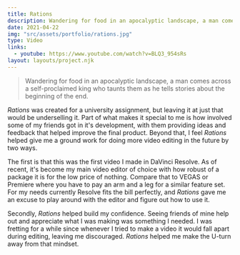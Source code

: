 ```yaml
---
title: Rations
description: Wandering for food in an apocalyptic landscape, a man comes across a self-proclaimed king who taunts them as he tells stories about the beginning of the end.
date: 2021-04-22
img: "src/assets/portfolio/rations.jpg"
type: Video
links:
  - youtube: https://www.youtube.com/watch?v=BLQ3_954sRs
layout: layouts/project.njk
---
```


> Wandering for food in an apocalyptic landscape, a man comes across a self-proclaimed king who taunts them as he tells stories about the beginning of the end.

_Rations_ was created for a university assignment, but leaving it at just that would be underselling it. Part of what makes it special to me is how involved some of my friends got in it's development, with them providing ideas and feedback that helped improve the final product. Beyond that, I feel _Rations_ helped give me a ground work for doing more video editing in the future by two ways.

The first is that this was the first video I made in DaVinci Resolve. As of recent, it's become my main video editor of choice with how robust of a package it is for the low price of nothing. Compare that to VEGAS or Premiere where you have to pay an arm and a leg for a similar feature set. For my needs currently Resolve fits the bill perfectly, and _Rations_ gave me an excuse to play around with the editor and figure out how to use it.

Secondly, _Rations_ helped build my confidence. Seeing friends of mine help out and appreciate what I was making was something I needed. I was fretting for a while since whenever I tried to make a video it would fall apart during editing, leaving me discouraged. _Rations_ helped me make the U-turn away from that mindset.
